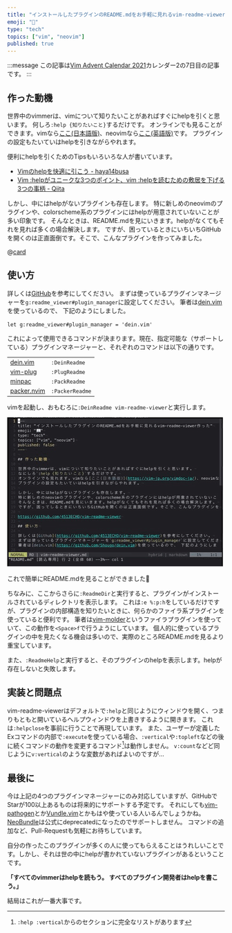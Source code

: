 ```yaml
---
title: "インストールしたプラグインのREADME.mdをお手軽に見れるvim-readme-viewer作った"
emoji: "📖"
type: "tech"
topics: ["vim", "neovim"]
published: true
---
```


:::message
この記事は[Vim Advent Calendar 2021](https://qiita.com/advent-calendar/2021/vim)カレンダー2の7日目の記事です。
:::

## 作った動機

世界中のvimmerは、vimについて知りたいことがあればすぐにhelpを引くと思います。
何しろ`:help {知りたいこと}`するだけです。
オンラインでも見ることができます。vimなら[ここ(日本語版)](https://vim-jp.org/vimdoc-ja/)、neovimなら[ここ(英語版)](https://neovim.io/doc/user/)です。
プラグインの設定もたいていはhelpを引きながらやれます。

便利にhelpを引くためのTipsもいろいろな人が書いています。
 - [Vimのhelpを快適に引こう - haya14busa](http://haya14busa.com/reading-vim-help/)
 - [Vim :helpがユニークな3つのポイント、vim :helpを読むための敷居を下げる3つの事柄 - Qiita](https://qiita.com/shinshin86/items/eb41e4fb513bb4d3e3cd)

しかし、中にはhelpがないプラグインも存在します。
特に新しめのneovimのプラグインや、colorscheme系のプラグインにはhelpが用意されていないことが多い印象です。
そんなときは、README.mdを見にいきます。helpがなくてもそれを見れば多くの場合解決します。
ですが、困っているときにいちいちGitHubを開くのは正直面倒です。そこで、こんなプラグインを作ってみました。

@[card](https://github.com/4513ECHO/vim-readme-viewer)

## 使い方

詳しくは[GitHub](https://github.com/4513ECHO/vim-readme-viewer)を参考にしてください。
まずは使っているプラグインマネージャーを`g:readme_viewer#plugin_manager`に設定してください。
筆者は[dein.vim](https://github.com/Shougo/dein.vim)を使っているので、 下記のようにしました。

```vim
let g:readme_viewer#plugin_manager = 'dein.vim'
```

これによって使用できるコマンドが決まります。現在、指定可能な（サポートしている）プラグインマネージャーと、それぞれのコマンドは以下の通りです。

|                                                        |               |
|--------------------------------------------------------|---------------|
|[dein.vim](https://github.com/Shougo/dein.vim)          |`:DeinReadme`  |
|[vim-plug](https://github.com/junegunn/vim-plug)        |`:PlugReadme`  |
|[minpac](https://github.com/k-takata/minpac)            |`:PackReadme`  |
|[packer.nvim](https://github.com/wbthomason/packer.nvim)|`:PackerReadme`|

vimを起動し、おもむろに`:DeinReadme vim-readme-viewer`と実行します。

![doing :DeinReadme](/images/vim-readme-viewer-1.gif)

これで簡単にREADME.mdを見ることができました🎉

ちなみに、ここからさらに`:ReadmeDir`と実行すると、プラグインがインストールされているディレクトリを表示します。
これは`:e %:p:h`をしているだけですが、プラグインの内部構造を知りたいときに、何らかのファイラ系プラグインを使っていると便利です。
筆者は[vim-molder](https://github.com/mattn/vim-molder)というファイラプラグインを使っていて、この動作を`<Space>f`で行うようにしています。
個人的に使っているプラグインの中を見たくなる機会は多いので、実際のところREADME.mdを見るより重宝しています。

また、`:ReadmeHelp`と実行すると、そのプラグインのhelpを表示します。helpが存在しないと失敗します。

## 実装と問題点

vim-readme-viewerはデフォルトで`:help`と同じようにウィンドウを開く、つまりもともと開いているヘルプウィンドウを上書きするように開きます。
これは`:helpclose`を事前に行うことで再現しています。
また、ユーザーが定義したExコマンドの内部で`:execute`を使っている場合、`:vertical`や`:topleft`などの後に続くコマンドの動作を変更するコマンド[^1]は動作しません。
`v:count`などど同じように`v:vertical`のような変数があればよいのですが…

## 最後に

今は上記の4つのプラグインマネージャーにのみ対応していますが、GitHubでStarが100以上あるものは将来的にサポートする予定です。
それにしても[vim-pathogen](https://github.com/tpope/vim-pathogen)とか[Vundle.vim](https://github.com/VundleVim/Vundle.vim)とかもはや使っている人いるんでしょうかね。
[NeoBundle](https://github.com/Shougo/neobundle.vim)は公式にdeprecatedになったのでサポートしません。
コマンドの追加など、Pull-Requestも気軽にお待ちしています。

自分の作ったこのプラグインが多くの人に使ってもらえることはうれしいことです。しかし、それは世の中にhelpが書かれていないプラグインがあるということです。

**「すべてのvimmerはhelpを読もう。
すべてのプラグイン開発者はhelpを書こう。」**

結局はこれが一番大事です。


[^1]: `:help :vertical`からのセクションに完全なリストがあります
